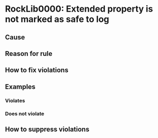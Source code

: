 # RockLib0000: Extended property is not marked as safe to log

## Cause



## Reason for rule



## How to fix violations



## Examples

### Violates



### Does not violate



## How to suppress violations


